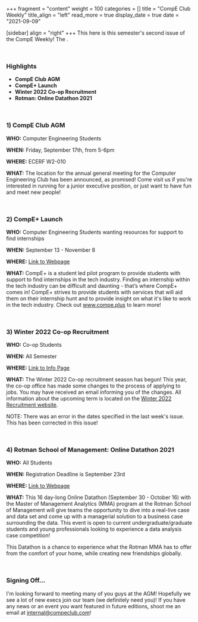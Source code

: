 +++
fragment = "content"
weight = 100
categories = []
title = "CompE Club Weekly"
title_align = "left"
read_more = true
display_date = true
date = "2021-09-09"

[sidebar]
align = "right"
+++
This here is this semester's second issue of the CompE Weekly! The .

</br>

### Highlights

* **CompE Club AGM**
* **CompE+ Launch**
* **Winter 2022 Co-op Recruitment**
* **Rotman: Online Datathon 2021**


</br>

### 1)  CompE Club AGM

**WHO:** Computer Engineering Students

**WHEN:** Friday, September 17th, from 5-6pm

**WHERE:** ECERF W2-010

**WHAT:** The location for the annual general meeting for the Computer Engineering Club has been announced, as promised! Come visit us if you're interested in running for a junior executive position, or just want to have fun and meet new people! 


</br>

### 2)  CompE+ Launch

**WHO:** Computer Engineering Students wanting resources for support to find internships

**WHEN:** September 13 - November 8

**WHERE:** [Link to Webpage](https://www.compe.plus)

**WHAT:** CompE+ is a student led pilot program to provide students with support to find internships in the tech industry. Finding an internship within the tech industry can be difficult and daunting - that’s where CompE+ comes in! CompE+ strives to provide students with services that will aid them on their internship hunt and to provide insight on what it's like to work in the tech industry. Check out www.compe.plus to learn more!


</br>

### 3)  Winter 2022 Co-op Recruitment

**WHO:** Co-op Students

**WHEN:** All Semester

**WHERE:** [Link to Info Page](https://www.ualberta.ca/engineering/co-op/students/winter-recruitment.html)

**WHAT:** The Winter 2022 Co-op recruitment season has begun! This year, the co-op office has made some changes to the process of applying to jobs. You may have received an email informing you of the changes. All information about the upcoming term is located on the [Winter 2022 Recruitment website](https://www.ualberta.ca/engineering/co-op/students/winter-recruitment.html).

NOTE: There was an error in the dates specified in the last week's issue. This has been corrected in this issue!


</br>

### 4)  Rotman School of Management: Online Datathon 2021

**WHO:** All Students

**WHEN:** Registration Deadline is September 23rd

**WHERE:** [Link to Webpage](https://rotman.force.com/events/s/special-event/a1V2B0000001XrtUAE/master-of-management-analytics-mma-online-datathon-2021)

**WHAT:** This 16 day-long Online Datathon (September 30 - October 16) with the Master of Management Analytics (MMA) program at the Rotman School of Management will give teams the opportunity to dive into a real-live case and data set and come up with a managerial solution to a business case surrounding the data. This event is open to current undergraduate/graduate students and young professionals looking to experience a data analysis case competition!

This Datathon is a chance to experience what the Rotman MMA has to offer from the comfort of your home, while creating new friendships globally.


</br>


### Signing Off...

I'm looking forward to meeting many of you guys at the AGM! Hopefully we see a lot of new execs join our team (we definitely need you)! If you have any news or an event you want featured in future editions, shoot me an email at [internal@compeclub.com](mailto:internal@compeclub.com)!
